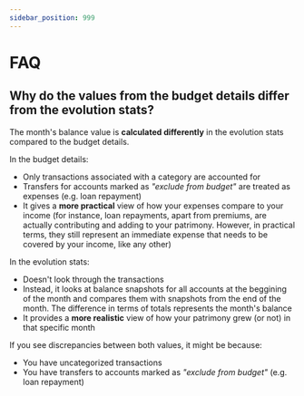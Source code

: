 ```yaml
---
sidebar_position: 999
---
```


# FAQ
## Why do the values from the budget details differ from the evolution stats?
The month's balance value is **calculated differently** in the evolution stats compared to the budget details.

In the budget details:
* Only transactions associated with a category are accounted for
* Transfers for accounts marked as _"exclude from budget"_ are treated as expenses (e.g. loan repayment)
* It gives a **more practical** view of how your expenses compare to your income (for instance, loan repayments, apart from premiums, are actually contributing and adding to your patrimony. However, in practical terms, they still represent an immediate expense that needs to be covered by your income, like any other)

In the evolution stats:
* Doesn't look through the transactions
* Instead, it looks at balance snapshots for all accounts at the beggining of the month and compares them with snapshots from the end of the month. The difference in terms of totals represents the month's balance
* It provides a **more realistic** view of how your patrimony grew (or not) in that specific month

If you see discrepancies between both values, it might be because:
* You have uncategorized transactions
* You have transfers to accounts marked as _"exclude from budget"_ (e.g. loan repayment)
